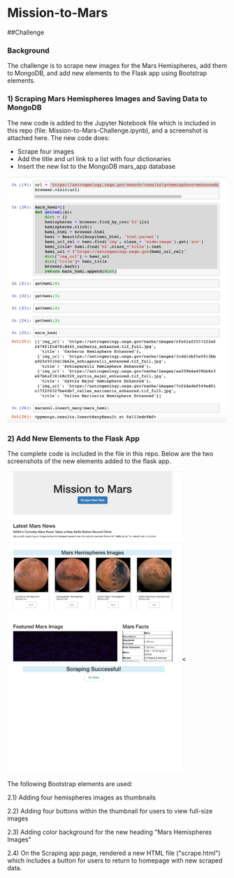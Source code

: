 # Mission-to-Mars

##Challenge

### Background 
The challenge is to scrape new images for the Mars Hemispheres, add them to MongoDB, and add new elements to the Flask app using Bootstrap elements. 

### 1) Scraping Mars Hemispheres Images and Saving Data to MongoDB 
The new code is added to the Jupyter Notebook file which is included in this repo (file: Mission-to-Mars-Challenge.ipynb), and a screenshot is attached here. The new code does: 
- Scrape four images 
- Add the title and url link to a list with four dictionaries
- Insert the new list to the MongoDB mars_app database 

<img width=500px alt="Jupyter code" src = "https://github.com/pegkhiev/Mission-to-Mars/blob/master/images/juputer_code.png">

### 2) Add New Elements to the Flask App
The complete code is included in the file in this repo.  Below are the two screenshots of the new elements added to the flask app. 

<img width=400px alt="homepage" src = "https://github.com/pegkhiev/Mission-to-Mars/blob/master/images/Homepage.png"><<img width=400px alt="scraping page" src = "https://github.com/pegkhiev/Mission-to-Mars/blob/master/images/scraping_page.png">

The following Bootstrap elements are used: 

2.1) Adding four hemispheres images as thumbnails

2.2) Adding four buttons within the thumbnail for users to view full-size images 

2.3) Adding color background for the new heading "Mars Hemispheres Images"

2.4) On the Scraping app page, rendered a new HTML file ("scrape.html") which includes a button for users to return to homepage with new scraped data. 





